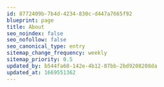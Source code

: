 ```yaml
---
id: 8772409b-7b4d-4234-830c-d447a7665f92
blueprint: page
title: About
seo_noindex: false
seo_nofollow: false
seo_canonical_type: entry
sitemap_change_frequency: weekly
sitemap_priority: 0.5
updated_by: b544fa68-142e-4b12-87bb-2bd9208208da
updated_at: 1669551362
---
```

